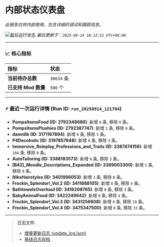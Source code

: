 # 内部状态仪表盘

*此报告仅供内部使用，包含详细的调试和跟踪信息。*

![最后运行状态](https://img.shields.io/badge/Last%20Run-Success-green)
*最后更新于：`2025-09-14 18:12:51 UTC+08:00`*

---

### 📈 **核心指标**

| 指标 | 状态 |
| :--- | :--- |
| **当前待办总数** | ``30634`` 条 |
| **已支持 Mod 数量** | ``506`` 个 |

---

### ⚡ **最近一次运行详情 (Run ID: ``run_20250914_121704``)**

*   **PompsItemsFood (ID: 2792348686)**: 新增 `8` 条, 移除 `0` 条。
*   **PompsItemsPlushies (ID: 2792387747)**: 新增 `2` 条, 移除 `0` 条。
*   **damnlib (ID: 3171167894)**: 新增 `0` 条, 移除 `5` 条。
*   **P4Decoholic (ID: 3197857648)**: 新增 `0` 条, 移除 `3` 条。
*   **Immersive_Roleplay_Professions_and_Traits (ID: 3387474156)**: 新增 `104` 条, 移除 `0` 条。
*   **AutoTailoring (ID: 3388183573)**: 新增 `0` 条, 移除 `3` 条。
*   **[B42]_Moodle_Descriptions_Expanded (ID: 3389003300)**: 新增 `5` 条, 移除 `0` 条。
*   **NiksHairstyles (ID: 3401996053)**: 新增 `3` 条, 移除 `0` 条。
*   **Frockin_Splendor!_Vol.2 (ID: 3411888105)**: 新增 `0` 条, 移除 `4` 条。
*   **BathtowelsOverhaul (ID: 3416208765)**: 新增 `0` 条, 移除 `3` 条。
*   **BabyAnimalFood (ID: 3422249642)**: 新增 `0` 条, 移除 `4` 条。
*   **Frockin_Splendor!_Vol.3 (ID: 3431256608)**: 新增 `0` 条, 移除 `28` 条。
*   **Frockin_Splendor!_Vol.4 (ID: 3475347500)**: 新增 `0` 条, 移除 `33` 条。

---

> **日志文件**:
> *   [增量更新日志 (update_log.json)](../data/logs/update_log.json)
> *   [基线日志存档](../data/logs/archive/)
